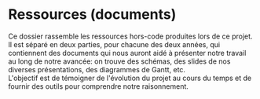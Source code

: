 # Ressources (documents)

Ce dossier rassemble les ressources hors-code produites lors de ce projet. Il est séparé en deux parties, pour chacune des deux années, qui contiennent des documents qui nous auront aidé à présenter notre travail au long de notre avancée: on trouve des schémas, des slides de nos diverses présentations, des diagrammes de Gantt, etc.  
L'objectif est de témoigner de l'évolution du projet au cours du temps et de fournir des outils pour comprendre notre raisonnement.